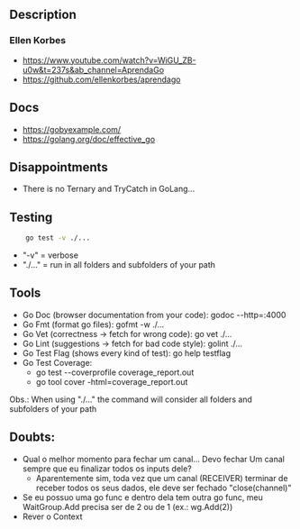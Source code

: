 ## Description
### Ellen Korbes
- https://www.youtube.com/watch?v=WiGU_ZB-u0w&t=237s&ab_channel=AprendaGo
- https://github.com/ellenkorbes/aprendago

## Docs
- https://gobyexample.com/
- https://golang.org/doc/effective_go


## Disappointments
- There is no Ternary and TryCatch in GoLang...

## Testing

```bash
	go test -v ./...
```
- "-v" = verbose
- "./..." = run in all folders and subfolders of your path

## Tools

- Go Doc (browser documentation from your code): godoc --http=:4000
- Go Fmt (format go files): gofmt -w ./...
- Go Vet (correctness → fetch for wrong code): go vet ./...
- Go Lint (suggestions → fetch for bad code style): golint ./...
- Go Test Flag (shows every kind of test): go help testflag
- Go Test Coverage:
	- go test --coverprofile coverage_report.out
	- go tool cover -html=coverage_report.out

Obs.: When using "./..." the command will consider all folders and subfolders of your path

## Doubts:

- Qual o melhor momento para fechar um canal... Devo fechar Um canal sempre que eu finalizar todos os inputs dele?
	* Aparentemente sim, toda vez que um canal (RECEIVER) terminar de receber todos os seus dados, ele deve ser fechado "close(channel)"
- Se eu possuo uma go func e dentro dela tem outra go func, meu WaitGroup.Add precisa ser de 2 ou de 1 (ex.: wg.Add(2))
- Rever o Context
